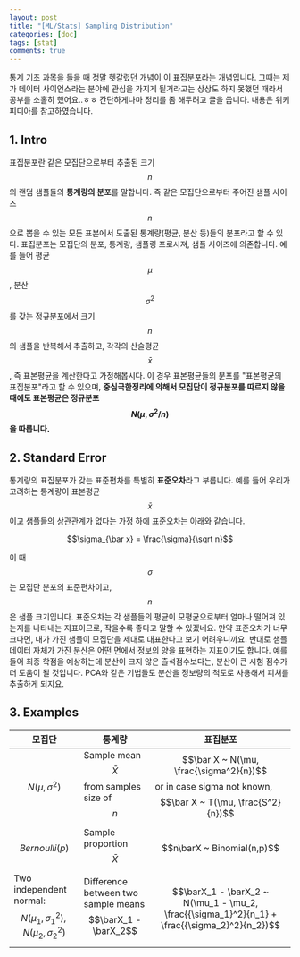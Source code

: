 ```yaml
---
layout: post
title: "[ML/Stats] Sampling Distribution"
categories: [doc]
tags: [stat]
comments: true
---
```


통계 기초 과목을 들을 때 정말 헷갈렸던 개념이 이 표집분포라는 개념입니다. 그때는 제가 데이터 사이언스라는 분야에 관심을 가지게 될거라고는 상상도 하지 못했던 때라서 공부를 소홀히 했어요..ㅎㅎ 간단하게나마 정리를 좀 해두려고 글을 씁니다. 내용은 위키피디아를 참고하였습니다.

## 1. Intro

표집분포란 같은 모집단으로부터 추출된 크기 $$n$$의 랜덤 샘플들의 **통계량의 분포**를 말합니다. 즉 같은 모집단으로부터 주어진 샘플 사이즈 $$n$$으로 뽑을 수 있는 모든 표본에서 도출된 통계량(평균, 분산 등)들의 분포라고 할 수 있다. 표집분포는 모집단의 분포, 통계량, 샘플링 프로시져, 샘플 사이즈에 의존합니다. 예를 들어 평균 $$\mu$$, 분산 $$\sigma^2$$를 갖는 정규분포에서 크기 $$n$$의 샘플을 반복해서 추출하고, 각각의 산술평균 $$\bar x$$, 즉 표본평균을 계산한다고 가정해봅시다. 이 경우 표본평균들의 분포를 "표본평균의 표집분포"라고 할 수 있으며, **중심극한정리에 의해서 모집단이 정규분포를 따르지 않을 때에도 표본평균은 정규분포 $$N(\mu, \sigma^2/n)$$을 따릅니다.**

## 2. Standard Error

통계량의 표집분포가 갖는 표준편차를 특별히 **표준오차**라고 부릅니다. 예를 들어 우리가 고려하는 통계량이 표본평균 $$\bar x$$이고 샘플들의 상관관계가 없다는 가정 하에 표준오차는 아래와 같습니다.

$$\sigma_{\bar x} = \frac{\sigma}{\sqrt n}$$

이 때 $$\sigma$$는 모집단 분포의 표준편차이고, $$n$$은 샘플 크기입니다. 표준오차는 각 샘플들의 평균이 모평균으로부터 얼마나 떨어져 있는지를 나타내는 지표이므로, 작을수록 좋다고 말할 수 있겠네요. 만약 표준오차가 너무 크다면, 내가 가진 샘플이 모집단을 제대로 대표한다고 보기 어려우니까요. 반대로 샘플 데이터 자체가 가진 분산은 어떤 면에서 정보의 양을 표현하는 지표이기도 합니다. 예를 들어 최종 학점을 예상하는데 분산이 크지 않은 출석점수보다는, 분산이 큰 시험 점수가 더 도움이 될 것입니다. PCA와 같은 기법들도 분산을 정보량의 척도로 사용해서 피쳐를 추출하게 되지요.

## 3. Examples


모집단|통계량|표집분포
---|---|---
$$N(\mu, \sigma^2)$$|Sample mean $$\bar X$$ from samples size of $$n$$|$$\bar X ~ N(\mu, \frac{\sigma^2}{n})$$ or in case sigma not known, $$\bar X ~ T(\mu, \frac{S^2}{n})$$
$$Bernoulli(p)$$|Sample proportion $$\bar X$$|$$n\barX ~ Binomial(n,p)$$
Two independent normal:$$N(\mu_1, {\sigma_1}^2), N(\mu_2, {\sigma_2}^2)$$|Difference between two sample means $$\barX_1 - \barX_2$$|$$\barX_1 - \barX_2 ~ N(\mu_1 - \mu_2, \frac{{\sigma_1}^2}{n_1} + \frac{{\sigma_2}^2}{n_2})$$